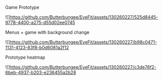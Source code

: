 
Game Prototype

![]https://github.com/Butterbungee/EyeFit/assets/130260227/525d8445-9778-4400-a275-d55d02ee0745


Menus + game with background change

![]https://github.com/Butterbungee/EyeFit/assets/130260227/b98c0471-1131-4123-83f8-b0d6081a2f12


Prototype heatmap

![]https://github.com/Butterbungee/EyeFit/assets/130260227/c3de76f2-6beb-4937-b203-e236455a2b28

